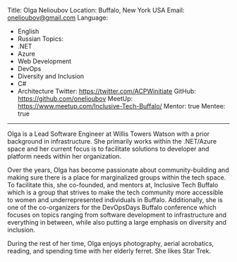 Title: Olga Nelioubov
Location: Buffalo, New York USA
Email: onelioubov@gmail.com
Language:
  - English
  - Russian
Topics:
  - .NET
  - Azure
  - Web Development
  - DevOps
  - Diversity and Inclusion
  - C#
  - Architecture
Twitter: https://twitter.com/ACPWinitiate
GitHub: https://github.com/onelioubov
MeetUp: https://www.meetup.com/Inclusive-Tech-Buffalo/
Mentor: true
Mentee: true
---

Olga is a Lead Software Engineer at Willis Towers Watson with a prior background in infrastructure. She primarily works within the .NET/Azure space and her current focus is to facilitate solutions to developer and platform needs within her organization.

Over the years, Olga has become passionate about community-building and making sure there is a place for marginalized groups within the tech space. To facilitate this, she co-founded, and mentors at, Inclusive Tech Buffalo which is a group that strives to make the tech community more accessible to women and underrepresented individuals in Buffalo. Additionally, she is one of the co-organizers for the DevOpsDays Buffalo conference which focuses on topics ranging from software development to infrastructure and everything in between, while also putting a large emphasis on diversity and inclusion.

During the rest of her time, Olga enjoys photography, aerial acrobatics, reading, and spending time with her elderly ferret. She likes Star Trek.
